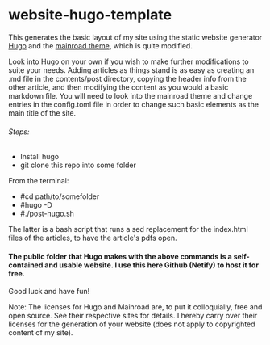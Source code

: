 # website-hugo-template


This generates the basic layout of my site using the static website generator [Hugo](https://gohugo.io/) and the [mainroad theme](https://github.com/Vimux/mainroad), which is quite modified.

Look into Hugo on your own if you wish to make further modifications to suite your needs. Adding articles as things stand is as easy as creating an .md file in the contents/post directory, copying the header info from the other article, and then modifying the content as you would a basic markdown file. You will need to look into the mainroad theme and change entries in the config.toml file in order to change such basic elements as the main title of the site.

###### Steps:

* Install hugo
* git clone this repo into some folder

From the terminal:
* #cd path/to/somefolder
* #hugo -D
* #./post-hugo.sh

The latter is a bash script that runs a sed replacement for the index.html files of the articles, to have the article's pdfs open.

#### The public folder that Hugo makes with the above commands is a self-contained and usable website. I use this here Github (Netify) to host it for free.

Good luck and have fun!

Note: The licenses for Hugo and Mainroad are, to put it colloquially, free and open source. See their respective sites for details. I hereby carry over their licenses for the generation of your website (does not apply to copyrighted content of my site).


